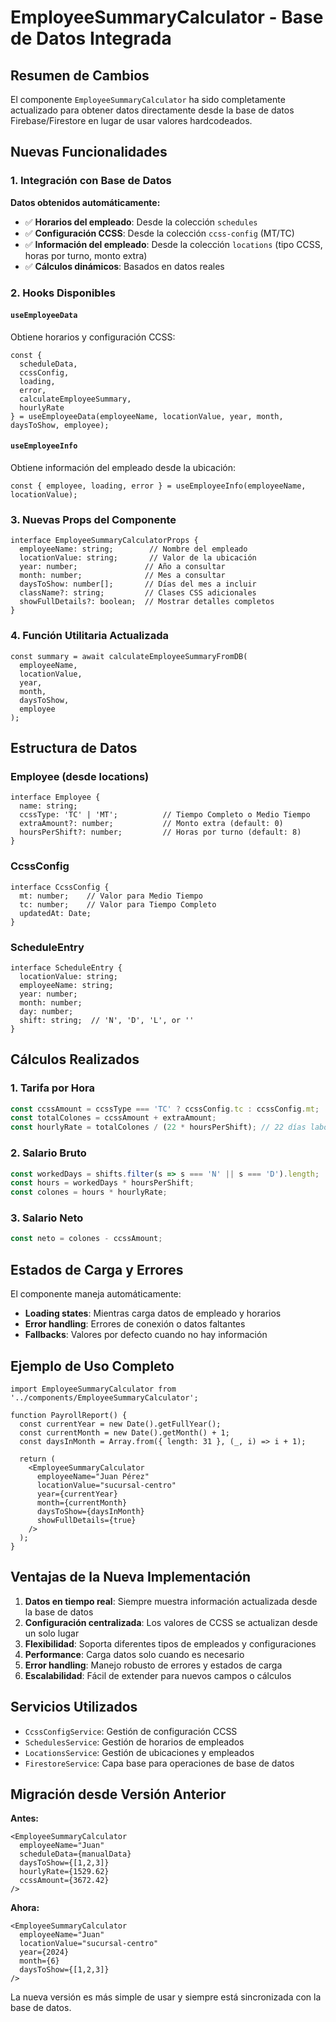 # EmployeeSummaryCalculator - Base de Datos Integrada

## Resumen de Cambios

El componente `EmployeeSummaryCalculator` ha sido completamente actualizado para obtener datos directamente desde la base de datos Firebase/Firestore en lugar de usar valores hardcodeados.

## Nuevas Funcionalidades

### 1. Integración con Base de Datos

**Datos obtenidos automáticamente:**
- ✅ **Horarios del empleado**: Desde la colección `schedules`
- ✅ **Configuración CCSS**: Desde la colección `ccss-config` (MT/TC)
- ✅ **Información del empleado**: Desde la colección `locations` (tipo CCSS, horas por turno, monto extra)
- ✅ **Cálculos dinámicos**: Basados en datos reales

### 2. Hooks Disponibles

#### `useEmployeeData`
Obtiene horarios y configuración CCSS:
```tsx
const { 
  scheduleData, 
  ccssConfig, 
  loading, 
  error, 
  calculateEmployeeSummary,
  hourlyRate 
} = useEmployeeData(employeeName, locationValue, year, month, daysToShow, employee);
```

#### `useEmployeeInfo`
Obtiene información del empleado desde la ubicación:
```tsx
const { employee, loading, error } = useEmployeeInfo(employeeName, locationValue);
```

### 3. Nuevas Props del Componente

```tsx
interface EmployeeSummaryCalculatorProps {
  employeeName: string;        // Nombre del empleado
  locationValue: string;       // Valor de la ubicación
  year: number;               // Año a consultar
  month: number;              // Mes a consultar
  daysToShow: number[];       // Días del mes a incluir
  className?: string;         // Clases CSS adicionales
  showFullDetails?: boolean;  // Mostrar detalles completos
}
```

### 4. Función Utilitaria Actualizada

```tsx
const summary = await calculateEmployeeSummaryFromDB(
  employeeName,
  locationValue,
  year,
  month,
  daysToShow,
  employee
);
```

## Estructura de Datos

### Employee (desde locations)
```tsx
interface Employee {
  name: string;
  ccssType: 'TC' | 'MT';          // Tiempo Completo o Medio Tiempo
  extraAmount?: number;           // Monto extra (default: 0)
  hoursPerShift?: number;         // Horas por turno (default: 8)
}
```

### CcssConfig
```tsx
interface CcssConfig {
  mt: number;    // Valor para Medio Tiempo
  tc: number;    // Valor para Tiempo Completo
  updatedAt: Date;
}
```

### ScheduleEntry
```tsx
interface ScheduleEntry {
  locationValue: string;
  employeeName: string;
  year: number;
  month: number;
  day: number;
  shift: string;  // 'N', 'D', 'L', or ''
}
```

## Cálculos Realizados

### 1. Tarifa por Hora
```typescript
const ccssAmount = ccssType === 'TC' ? ccssConfig.tc : ccssConfig.mt;
const totalColones = ccssAmount + extraAmount;
const hourlyRate = totalColones / (22 * hoursPerShift); // 22 días laborales promedio
```

### 2. Salario Bruto
```typescript
const workedDays = shifts.filter(s => s === 'N' || s === 'D').length;
const hours = workedDays * hoursPerShift;
const colones = hours * hourlyRate;
```

### 3. Salario Neto
```typescript
const neto = colones - ccssAmount;
```

## Estados de Carga y Errores

El componente maneja automáticamente:
- **Loading states**: Mientras carga datos de empleado y horarios
- **Error handling**: Errores de conexión o datos faltantes
- **Fallbacks**: Valores por defecto cuando no hay información

## Ejemplo de Uso Completo

```tsx
import EmployeeSummaryCalculator from '../components/EmployeeSummaryCalculator';

function PayrollReport() {
  const currentYear = new Date().getFullYear();
  const currentMonth = new Date().getMonth() + 1;
  const daysInMonth = Array.from({ length: 31 }, (_, i) => i + 1);

  return (
    <EmployeeSummaryCalculator
      employeeName="Juan Pérez"
      locationValue="sucursal-centro"
      year={currentYear}
      month={currentMonth}
      daysToShow={daysInMonth}
      showFullDetails={true}
    />
  );
}
```

## Ventajas de la Nueva Implementación

1. **Datos en tiempo real**: Siempre muestra información actualizada desde la base de datos
2. **Configuración centralizada**: Los valores de CCSS se actualizan desde un solo lugar
3. **Flexibilidad**: Soporta diferentes tipos de empleados y configuraciones
4. **Performance**: Carga datos solo cuando es necesario
5. **Error handling**: Manejo robusto de errores y estados de carga
6. **Escalabilidad**: Fácil de extender para nuevos campos o cálculos

## Servicios Utilizados

- `CcssConfigService`: Gestión de configuración CCSS
- `SchedulesService`: Gestión de horarios de empleados
- `LocationsService`: Gestión de ubicaciones y empleados
- `FirestoreService`: Capa base para operaciones de base de datos

## Migración desde Versión Anterior

**Antes:**
```tsx
<EmployeeSummaryCalculator
  employeeName="Juan"
  scheduleData={manualData}
  daysToShow={[1,2,3]}
  hourlyRate={1529.62}
  ccssAmount={3672.42}
/>
```

**Ahora:**
```tsx
<EmployeeSummaryCalculator
  employeeName="Juan"
  locationValue="sucursal-centro"
  year={2024}
  month={6}
  daysToShow={[1,2,3]}
/>
```

La nueva versión es más simple de usar y siempre está sincronizada con la base de datos.
